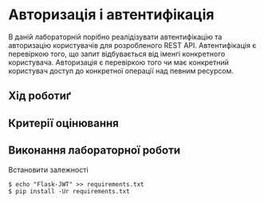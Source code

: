 # Авторизація і автентифікація

В даній лабораторній порібно реалідізувати автентифікацію та авторизацію користувачів для розробленого REST API. Автентифікація є перевіркою того, що запит відбувається від іменгі конкретного користувача. Авторизація є перевіркою того чи має конкретний користувач доступ до конкретної операції над певним ресурсом.

## Хід роботиґ



## Критерії оцінювання

## Виконання лабораторної роботи


Встановити залежності
```shell script
$ echo "Flask-JWT" >> requirements.txt
$ pip install -Ur requirements.txt
```

